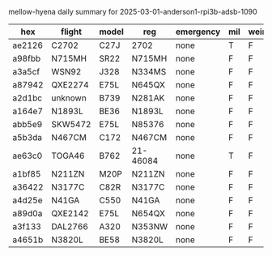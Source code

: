 mellow-hyena daily summary for 2025-03-01-anderson1-rpi3b-adsb-1090

|hex|flight|model|reg|emergency|mil|weirdo|
|--|--|--|--|--|--|--|
|ae2126|C2702|C27J|2702|none|T|F|
|a98fbb|N715MH|SR22|N715MH|none|F|F|
|a3a5cf|WSN92|J328|N334MS|none|F|F|
|a87942|QXE2274|E75L|N645QX|none|F|F|
|a2d1bc|unknown|B739|N281AK|none|F|F|
|a164e7|N1893L|BE36|N1893L|none|F|F|
|abb5e9|SKW5472|E75L|N85376|none|F|F|
|a5b3da|N467CM|C172|N467CM|none|F|F|
|ae63c0|TOGA46|B762|21-46084|none|T|F|
|a1bf85|N211ZN|M20P|N211ZN|none|F|F|
|a36422|N3177C|C82R|N3177C|none|F|F|
|a4d25e|N41GA|C550|N41GA|none|F|F|
|a89d0a|QXE2142|E75L|N654QX|none|F|F|
|a3f133|DAL2766|A320|N353NW|none|F|F|
|a4651b|N3820L|BE58|N3820L|none|F|F|
